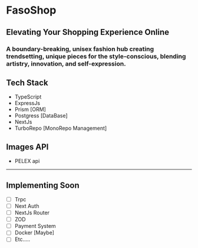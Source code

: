 # FasoShop

## Elevating Your Shopping Experience Online

### A boundary-breaking, unisex fashion hub creating trendsetting, unique pieces for the style-conscious, blending artistry, innovation, and self-expression.

## Tech Stack

- TypeScript
- ExpressJs
- Prism [ORM]
- Postgress [DataBase]
- NextJs
- TurboRepo [MonoRepo Management]

## Images API

- PELEX api

---

## Implementing Soon

- [ ] Trpc
- [ ] Next Auth
- [ ] NextJs Router
- [ ] ZOD
- [ ] Payment System
- [ ] Docker [Maybe]
- [ ] Etc.....
